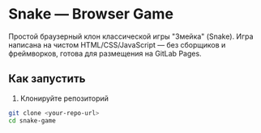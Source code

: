 # Snake — Browser Game

Простой браузерный клон классической игры "Змейка" (Snake). Игра написана на чистом HTML/CSS/JavaScript — без сборщиков и фреймворков, готова для размещения на GitLab Pages.

## Как запустить

1. Клонируйте репозиторий
```bash
git clone <your-repo-url>
cd snake-game
